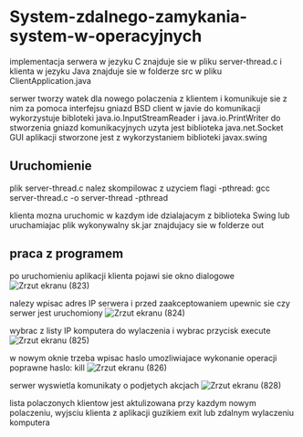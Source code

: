 # System-zdalnego-zamykania-system-w-operacyjnych
implementacja serwera w jezyku C znajduje sie w pliku server-thread.c
i klienta w jezyku Java znajduje sie w folderze src w pliku ClientApplication.java

serwer tworzy watek dla nowego polaczenia z klientem i komunikuje sie z nim za pomoca interfejsu gniazd BSD
client w javie do komunikacji wykorzystuje bibloteki java.io.InputStreamReader i java.io.PrintWriter
do stworzenia gniazd komunikacyjnych uzyta jest biblioteka java.net.Socket
  GUI aplikacji stworzone jest z wykorzystaniem biblioteki javax.swing

## Uruchomienie 
plik server-thread.c nalez skompilowac z uzyciem flagi -pthread:
gcc server-thread.c -o server-thread -pthread

klienta mozna uruchomic w kazdym ide dzialajacym z biblioteka Swing
lub uruchamiajac plik wykonywalny sk.jar znajdujacy sie w folderze out

## praca z programem

po uruchomieniu aplikacji klienta pojawi sie okno dialogowe
![Zrzut ekranu (823)](https://user-images.githubusercontent.com/67105405/150037944-dbdb9757-15c0-4f63-b44f-c0dae6164344.png)



nalezy wpisac adres IP serwera i przed zaakceptowaniem upewnic sie
czy serwer jest uruchomiony
![Zrzut ekranu (824)](https://user-images.githubusercontent.com/67105405/150037954-f3e3f5b3-53a5-495b-8250-c02b21fc923b.png)



wybrac z  listy IP komputera do wylaczenia i wybrac przycisk execute
![Zrzut ekranu (825)](https://user-images.githubusercontent.com/67105405/150037993-7da38d11-81c3-4872-b01e-4ef312f01c92.png)



w nowym oknie trzeba wpisac haslo umozliwiajace wykonanie operacji
poprawne haslo: kill
![Zrzut ekranu (826)](https://user-images.githubusercontent.com/67105405/150037994-b03ec2f4-cff8-48c9-b886-fe4e7a515b57.png)




serwer wyswietla komunikaty o podjetych akcjach
![Zrzut ekranu (828)](https://user-images.githubusercontent.com/67105405/150038217-738f14f9-a310-4eb8-bc42-30e04c8ee21f.png)




lista polaczonych klientow jest aktulizowana przy kazdym nowym polaczeniu,
wyjsciu klienta z aplikacji guzikiem exit lub zdalnym wylaczeniu komputera


